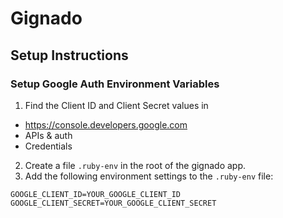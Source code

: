 # Gignado

## Setup Instructions
### Setup Google Auth Environment Variables
1. Find the Client ID and Client Secret values in
  -  https://console.developers.google.com
  -  APIs & auth
  -  Credentials
2. Create a file `.ruby-env` in the root of the gignado app.
3. Add the following environment settings to the `.ruby-env` file:
```
GOOGLE_CLIENT_ID=YOUR_GOOGLE_CLIENT_ID
GOOGLE_CLIENT_SECRET=YOUR_GOOGLE_CLIENT_SECRET
```
